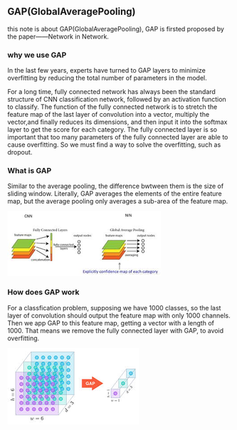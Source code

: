 ## GAP(GlobalAveragePooling)
this note is about GAP(GlobalAveragePooling), GAP is firsted proposed by the paper——Network in Network.

### why we use GAP
In the last few years, experts have turned to GAP layers to minimize overfitting by reducing the total number of parameters in the model.

For a long time, fully connected network has always been the standard structure of CNN classification network, followed by an activation function to classify. The function of the fully connected network is to stretch the feature map of the last layer of convolution into a vector, multiply the vector,and finally reduces its dimensions, and then input it into the softmax layer to get the score for each category. The fully connected layer is so important that too many parameters of the fully connected layer are able to cause overfitting. So we must find a way to solve the overfitting, such as dropout.

### What is GAP
Similar to the average pooling,  the difference bwtween them is the size of sliding window. Literally, GAP averages the elements of the entire feature map, but the average pooling only averages a sub-area of the feature map.

![GAP with AP](./imgs/GAP-AP.jpeg)

### How does GAP work
For a classfication problem, supposing we have 1000 classes, so the last layer of convolution should output the feature map with only 1000 channels. Then we app GAP to this feature map, getting a vector with a length of 1000. That means we remove the fully connected layer with GAP, to avoid overfitting.

![GAP](./imgs/GAP.jpeg)

![]()